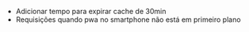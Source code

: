 - Adicionar tempo para expirar cache de 30min
- Requisições quando pwa no smartphone não está em primeiro plano
